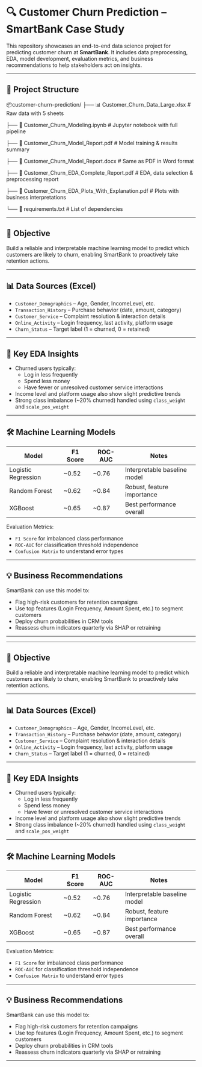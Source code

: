 # 🔍 Customer Churn Prediction – SmartBank Case Study

This repository showcases an end-to-end data science project for predicting customer churn at **SmartBank**. It includes data preprocessing, EDA, model development, evaluation metrics, and business recommendations to help stakeholders act on insights.

---

## 📁 Project Structure

📦customer-churn-prediction/
├── 📊 Customer_Churn_Data_Large.xlsx # Raw data with 5 sheets

├── 📓 Customer_Churn_Modeling.ipynb # Jupyter notebook with full pipeline

├── 📄 Customer_Churn_Model_Report.pdf # Model training & results summary

├── 📄 Customer_Churn_Model_Report.docx # Same as PDF in Word format

├── 📄 Customer_Churn_EDA_Complete_Report.pdf # EDA, data selection & preprocessing report

├── 📄 Customer_Churn_EDA_Plots_With_Explanation.pdf # Plots with business interpretations

└── 📜 requirements.txt # List of dependencies


---

## 🎯 Objective

Build a reliable and interpretable machine learning model to predict which customers are likely to churn, enabling SmartBank to proactively take retention actions.

---

## 📊 Data Sources (Excel)

- `Customer_Demographics` – Age, Gender, IncomeLevel, etc.
- `Transaction_History` – Purchase behavior (date, amount, category)
- `Customer_Service` – Complaint resolution & interaction details
- `Online_Activity` – Login frequency, last activity, platform usage
- `Churn_Status` – Target label (1 = churned, 0 = retained)

---

## 🔎 Key EDA Insights

- Churned users typically:
  - Log in less frequently
  - Spend less money
  - Have fewer or unresolved customer service interactions
- Income level and platform usage also show slight predictive trends
- Strong class imbalance (~20% churned) handled using `class_weight` and `scale_pos_weight`

---

## 🛠️ Machine Learning Models

| Model               | F1 Score | ROC-AUC | Notes                        |
|--------------------|----------|---------|------------------------------|
| Logistic Regression| ~0.52    | ~0.76   | Interpretable baseline model |
| Random Forest      | ~0.62    | ~0.84   | Robust, feature importance   |
| XGBoost            | ~0.65    | ~0.87   | Best performance overall     |

Evaluation Metrics:
- `F1 Score` for imbalanced class performance
- `ROC-AUC` for classification threshold independence
- `Confusion Matrix` to understand error types

---

## 💡 Business Recommendations

SmartBank can use this model to:
- Flag high-risk customers for retention campaigns
- Use top features (Login Frequency, Amount Spent, etc.) to segment customers
- Deploy churn probabilities in CRM tools
- Reassess churn indicators quarterly via SHAP or retraining

---


---

## 🎯 Objective

Build a reliable and interpretable machine learning model to predict which customers are likely to churn, enabling SmartBank to proactively take retention actions.

---

## 📊 Data Sources (Excel)

- `Customer_Demographics` – Age, Gender, IncomeLevel, etc.
- `Transaction_History` – Purchase behavior (date, amount, category)
- `Customer_Service` – Complaint resolution & interaction details
- `Online_Activity` – Login frequency, last activity, platform usage
- `Churn_Status` – Target label (1 = churned, 0 = retained)

---

## 🔎 Key EDA Insights

- Churned users typically:
  - Log in less frequently
  - Spend less money
  - Have fewer or unresolved customer service interactions
- Income level and platform usage also show slight predictive trends
- Strong class imbalance (~20% churned) handled using `class_weight` and `scale_pos_weight`

---

## 🛠️ Machine Learning Models

| Model               | F1 Score | ROC-AUC | Notes                        |
|--------------------|----------|---------|------------------------------|
| Logistic Regression| ~0.52    | ~0.76   | Interpretable baseline model |
| Random Forest      | ~0.62    | ~0.84   | Robust, feature importance   |
| XGBoost            | ~0.65    | ~0.87   | Best performance overall     |

Evaluation Metrics:
- `F1 Score` for imbalanced class performance
- `ROC-AUC` for classification threshold independence
- `Confusion Matrix` to understand error types

---

## 💡 Business Recommendations

SmartBank can use this model to:
- Flag high-risk customers for retention campaigns
- Use top features (Login Frequency, Amount Spent, etc.) to segment customers
- Deploy churn probabilities in CRM tools
- Reassess churn indicators quarterly via SHAP or retraining

---

